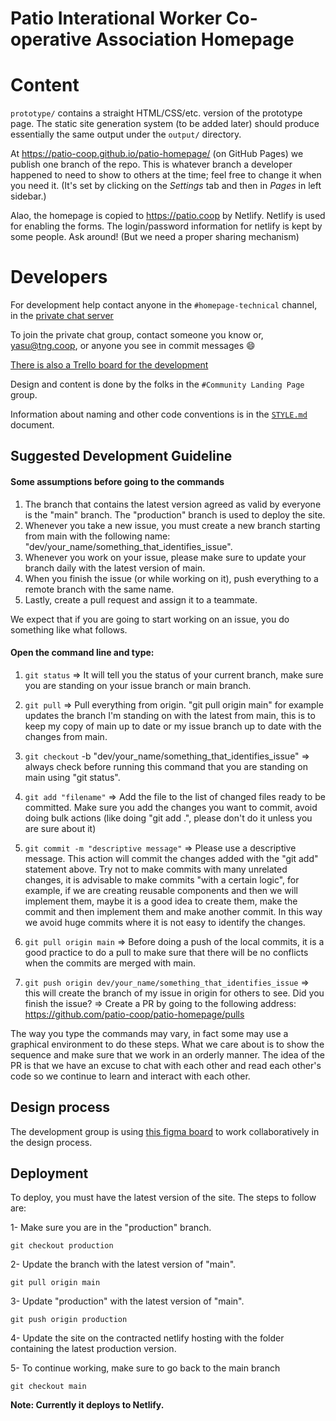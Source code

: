 Patio Interational Worker Co-operative Association Homepage
===========================================================

# Content

`prototype/` contains a straight HTML/CSS/etc. version of the prototype
page. The static site generation system (to be added later) should produce
essentially the same output under the `output/` directory.

At <https://patio-coop.github.io/patio-homepage/> (on GitHub
Pages) we publish one branch of the repo. This is whatever branch a
developer happened to need to show to others at the time; feel free to
change it when you need it. (It's set by clicking on the _Settings_ tab and
then in _Pages_ in left sidebar.)

Alao, the homepage is copied to https://patio.coop by Netlify.  Netlify is used for enabling the forms.   The login/password information for netlify is kept by some people.  Ask around!   (But we need a proper sharing mechanism)

# Developers

For development help contact anyone
in the `#homepage-technical` channel, in the
[private chat server](https://patio.ica.coop/chat/)

To join the private chat group, contact someone you know
or, yasu@tng.coop, or anyone you see in commit messages 😄

[There is also a Trello board for the development](https://trello.com/b/UmETQtyW/homepage-development-issues)

Design and content is done by the folks in the `#Community Landing Page`
group.

Information about naming and other code conventions is in the [`STYLE.md`]
document.

## Suggested Development Guideline 

#### Some assumptions before going to the commands
1) The branch that contains the latest version agreed as valid by everyone
   is the "main" branch. The "production" branch is used to deploy the site.
2) Whenever you take a new issue, you must create a new branch starting from
   main with the following name:
   "dev/your_name/something_that_identifies_issue".
3) Whenever you work on your issue, please make sure to update your branch
   daily with the latest version of main.
4) When you finish the issue (or while working on it), push everything to a
   remote branch with the same name.
5) Lastly, create a pull request and assign it to a teammate.

We expect that if you are going to start working on an issue, you do something like what follows. 

#### Open the command line and type:

1) `git status` => It will tell you the status of your current branch,
make sure you are standing on your issue branch or main branch.

2) `git pull` => Pull everything from origin. "git pull origin main" for
example updates the branch I'm standing on with the latest from main, this
is to keep my copy of main up to date or my issue branch up to date with the
changes from main.

3) `git checkout` -b "dev/your_name/something_that_identifies_issue" =>
always check before running this command that you are standing on main using
"git status".

4) `git add "filename"` => Add the file to the list of changed files ready
to be committed. Make sure you add the changes you want to commit, avoid
doing bulk actions (like doing "git add .", please don't do it unless you
are sure about it)

5) `git commit -m "descriptive message"` => Please use a descriptive
message. This action will commit the changes added with the "git add"
statement above. Try not to make commits with many unrelated changes, it is
advisable to make commits "with a certain logic", for example, if we are
creating reusable components and then we will implement them, maybe it is a
good idea to create them, make the commit and then implement them and make
another commit. In this way we avoid huge commits where it is not easy to
identify the changes.

6) `git pull origin main` => Before doing a push of the local commits, it
is a good practice to do a pull to make sure that there will be no conflicts
when the commits are merged with main.

7) `git push origin dev/your_name/something_that_identifies_issue` => this
will create the branch of my issue in origin for others to see. Did you
finish the issue? => Create a PR by going to the following address:
https://github.com/patio-coop/patio-homepage/pulls


The way you type the commands may vary, in fact some may use a graphical
environment to do these steps. What we care about is to show the sequence
and make sure that we work in an orderly manner. The idea of the PR is that
we have an excuse to chat with each other and read each other's code so we
continue to learn and interact with each other. 

## Design process
The development group is using [this figma board](https://www.figma.com/file/P0vtqF4VtOkKEM6L0nWh5h/PATIO?node-id=240%3A439) to work collaboratively in the design process.

## Deployment
To deploy, you must have the latest version of the site. The steps to follow are:

1- Make sure you are in the "production" branch.

 `git checkout production`

2- Update the branch with the latest version of "main".

 `git pull origin main` 

3- Update "production" with the latest version of "main".

 `git push origin production`

4- Update the site on the contracted netlify hosting with the folder containing the latest production version.

5- To continue working, make sure to go back to the main branch

 `git checkout main`
 
 **Note: Currently it deploys to Netlify.**
 


<!-------------------------------------------------------------------->
[`STYLE.md`]: ./STYLE.md
